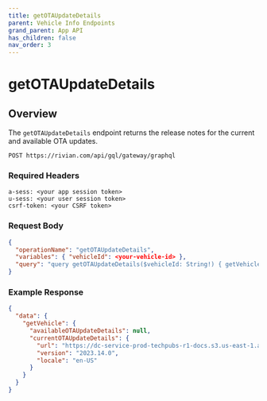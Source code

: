 ```yaml
---
title: getOTAUpdateDetails
parent: Vehicle Info Endpoints
grand_parent: App API
has_children: false
nav_order: 3
---
```


# getOTAUpdateDetails

## Overview

The `getOTAUpdateDetails` endpoint returns the release notes for the current and available OTA updates.

`POST https://rivian.com/api/gql/gateway/graphql`

### Required Headers

```text
a-sess: <your app session token>
u-sess: <your user session token>
csrf-token: <your CSRF token>
```

### Request Body

```json
{
  "operationName": "getOTAUpdateDetails",
  "variables": { "vehicleId": <your-vehicle-id> },
  "query": "query getOTAUpdateDetails($vehicleId: String!) { getVehicle(id: $vehicleId) { availableOTAUpdateDetails { url version locale } currentOTAUpdateDetails { url version locale } } }"
}
```

### Example Response

```json
{
  "data": {
    "getVehicle": {
      "availableOTAUpdateDetails": null,
      "currentOTAUpdateDetails": {
        "url": "https://dc-service-prod-techpubs-r1-docs.s3.us-east-1.amazonaws.com/Vehicle/R1T/UpdateDetails/20240302/PDF-digital/US/en-US/update-details-20240302.pdf?X-Amz-Algorithm=AWS4-HMAC-SHA256&X-Amz-Content-Sha256=UNSIGNED-PAYLOAD&X-Amz-Credential=...",
        "version": "2023.14.0",
        "locale": "en-US"
      }
    }
  }
}
```
